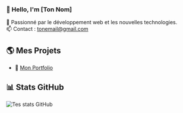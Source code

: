 ### 👋 Hello, I'm [Ton Nom]  
🚀 Passionné par le développement web et les nouvelles technologies.  
📫 Contact : [tonemail@gmail.com](mailto:tonemail@gmail.com)  

## 🌎 Mes Projets
- 🔗 [Mon Portfolio]([https://tonportfolio.com](https://kamil-nachat.fr/))
<!--- 🛠️ [Un projet cool](https://github.com/TonGitHub/Projet)-->

## 📊 Stats GitHub
![Tes stats GitHub](https://github-readme-stats.vercel.app/api?username=Kv1k&show_icons=true&theme=radical)

<!--
**Kv1k/Kv1k** is a ✨ _special_ ✨ repository because its `README.md` (this file) appears on your GitHub profile.

Here are some ideas to get you started:

- 🔭 I’m currently working on ...
- 🌱 I’m currently learning ...
- 👯 I’m looking to collaborate on ...
- 🤔 I’m looking for help with ...
- 💬 Ask me about ...
- 📫 How to reach me: ...
- 😄 Pronouns: ...
- ⚡ Fun fact: ...
-->
